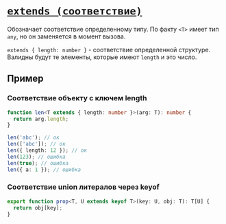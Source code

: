 # [`extends (соответствие)`](../index.md/#generics)

Обозначает соответствие определенному типу. По факту `<T>` имеет тип `any`, но он заменяется в момент вызова.

`extends { length: number }` - соответствие определенной структуре. Валидны будут те элементы, которые имеют `length` и это число.

## Пример

### Соответствие объекту с ключем length

```ts
function len<T extends { length: number }>(arg: T): number {
  return arg.length;
}

len('abc'); // ок
len(['abc']); // ок
len({ length: 12 }); // ок
len(123); // ошибка
len(true); // ошибка
len({ a: 1 }); // ошибка
```

### Соответствие union литералов через keyof

```ts
export function prop<T, U extends keyof T>(key: U, obj: T): T[U] {
  return obj[key];
}
```
